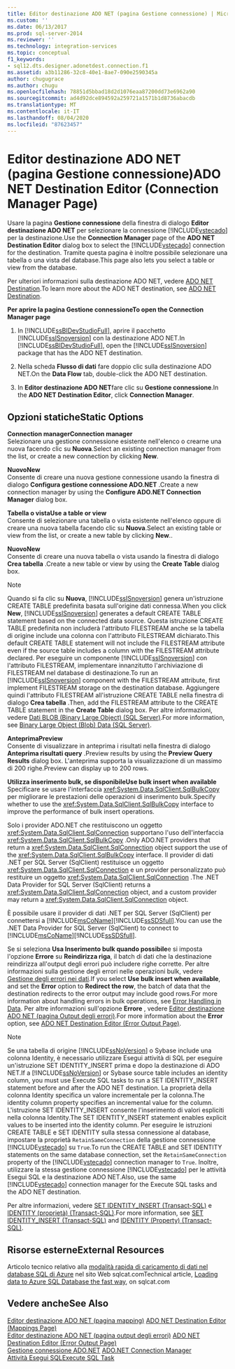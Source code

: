 ```yaml
---
title: Editor destinazione ADO NET (pagina Gestione connessione) | Microsoft Docs
ms.custom: ''
ms.date: 06/13/2017
ms.prod: sql-server-2014
ms.reviewer: ''
ms.technology: integration-services
ms.topic: conceptual
f1_keywords:
- sql12.dts.designer.adonetdest.connection.f1
ms.assetid: a3b11286-32c8-40e1-8ae7-090e2590345a
author: chugugrace
ms.author: chugu
ms.openlocfilehash: 78851d5bbad18d2d1076eaa87200dd73e6962a90
ms.sourcegitcommit: ad4d92dce894592a259721a1571b1d8736abacdb
ms.translationtype: MT
ms.contentlocale: it-IT
ms.lasthandoff: 08/04/2020
ms.locfileid: "87623457"
---
```

# <a name="ado-net-destination-editor-connection-manager-page"></a><span data-ttu-id="cb524-102">Editor destinazione ADO NET (pagina Gestione connessione)</span><span class="sxs-lookup"><span data-stu-id="cb524-102">ADO NET Destination Editor (Connection Manager Page)</span></span>
  <span data-ttu-id="cb524-103">Usare la pagina **Gestione connessione** della finestra di dialogo **Editor destinazione ADO NET** per selezionare la connessione [!INCLUDE[vstecado](../includes/vstecado-md.md)] per la destinazione.</span><span class="sxs-lookup"><span data-stu-id="cb524-103">Use the **Connection Manager** page of the **ADO NET Destination Editor** dialog box to select the [!INCLUDE[vstecado](../includes/vstecado-md.md)] connection for the destination.</span></span> <span data-ttu-id="cb524-104">Tramite questa pagina è inoltre possibile selezionare una tabella o una vista del database.</span><span class="sxs-lookup"><span data-stu-id="cb524-104">This page also lets you select a table or view from the database.</span></span>  
  
 <span data-ttu-id="cb524-105">Per ulteriori informazioni sulla destinazione ADO NET, vedere [ADO NET Destination](data-flow/ado-net-destination.md).</span><span class="sxs-lookup"><span data-stu-id="cb524-105">To learn more about the ADO NET destination, see [ADO NET Destination](data-flow/ado-net-destination.md).</span></span>  
  
 <span data-ttu-id="cb524-106">**Per aprire la pagina Gestione connessione**</span><span class="sxs-lookup"><span data-stu-id="cb524-106">**To open the Connection Manager page**</span></span>  
  
1.  <span data-ttu-id="cb524-107">In [!INCLUDE[ssBIDevStudioFull](../includes/ssbidevstudiofull-md.md)], aprire il pacchetto [!INCLUDE[ssISnoversion](../includes/ssisnoversion-md.md)] con la destinazione ADO NET.</span><span class="sxs-lookup"><span data-stu-id="cb524-107">In [!INCLUDE[ssBIDevStudioFull](../includes/ssbidevstudiofull-md.md)], open the [!INCLUDE[ssISnoversion](../includes/ssisnoversion-md.md)] package that has the ADO NET destination.</span></span>  
  
2.  <span data-ttu-id="cb524-108">Nella scheda **Flusso di dati** fare doppio clic sulla destinazione ADO NET.</span><span class="sxs-lookup"><span data-stu-id="cb524-108">On the **Data Flow** tab, double-click the ADO NET destination.</span></span>  
  
3.  <span data-ttu-id="cb524-109">In **Editor destinazione ADO NET**fare clic su **Gestione connessione**.</span><span class="sxs-lookup"><span data-stu-id="cb524-109">In the **ADO NET Destination Editor**, click **Connection Manager**.</span></span>  
  
## <a name="static-options"></a><span data-ttu-id="cb524-110">Opzioni statiche</span><span class="sxs-lookup"><span data-stu-id="cb524-110">Static Options</span></span>  
 <span data-ttu-id="cb524-111">**Connection manager**</span><span class="sxs-lookup"><span data-stu-id="cb524-111">**Connection manager**</span></span>  
 <span data-ttu-id="cb524-112">Selezionare una gestione connessione esistente nell'elenco o crearne una nuova facendo clic su **Nuova**.</span><span class="sxs-lookup"><span data-stu-id="cb524-112">Select an existing connection manager from the list, or create a new connection by clicking **New**.</span></span>  
  
 <span data-ttu-id="cb524-113">**Nuovo**</span><span class="sxs-lookup"><span data-stu-id="cb524-113">**New**</span></span>  
 <span data-ttu-id="cb524-114">Consente di creare una nuova gestione connessione usando la finestra di dialogo **Configura gestione connessione ADO.NET** .</span><span class="sxs-lookup"><span data-stu-id="cb524-114">Create a new connection manager by using the **Configure ADO.NET Connection Manager** dialog box.</span></span>  
  
 <span data-ttu-id="cb524-115">**Tabella o vista**</span><span class="sxs-lookup"><span data-stu-id="cb524-115">**Use a table or view**</span></span>  
 <span data-ttu-id="cb524-116">Consente di selezionare una tabella o vista esistente nell'elenco oppure di creare una nuova tabella facendo clic su **Nuova**.</span><span class="sxs-lookup"><span data-stu-id="cb524-116">Select an existing table or view from the list, or create a new table by clicking **New**..</span></span>  
  
 <span data-ttu-id="cb524-117">**Nuovo**</span><span class="sxs-lookup"><span data-stu-id="cb524-117">**New**</span></span>  
 <span data-ttu-id="cb524-118">Consente di creare una nuova tabella o vista usando la finestra di dialogo **Crea tabella** .</span><span class="sxs-lookup"><span data-stu-id="cb524-118">Create a new table or view by using the **Create Table** dialog box.</span></span>  
  
> [!NOTE]  
>  <span data-ttu-id="cb524-119">Quando si fa clic su **Nuova**, [!INCLUDE[ssISnoversion](../includes/ssisnoversion-md.md)] genera un'istruzione CREATE TABLE predefinita basata sull'origine dati connessa.</span><span class="sxs-lookup"><span data-stu-id="cb524-119">When you click **New**, [!INCLUDE[ssISnoversion](../includes/ssisnoversion-md.md)] generates a default CREATE TABLE statement based on the connected data source.</span></span> <span data-ttu-id="cb524-120">Questa istruzione CREATE TABLE predefinita non includerà l'attributo FILESTREAM anche se la tabella di origine include una colonna con l'attributo FILESTREAM dichiarato.</span><span class="sxs-lookup"><span data-stu-id="cb524-120">This default CREATE TABLE statement will not include the FILESTREAM attribute even if the source table includes a column with the FILESTREAM attribute declared.</span></span> <span data-ttu-id="cb524-121">Per eseguire un componente [!INCLUDE[ssISnoversion](../includes/ssisnoversion-md.md)] con l'attributo FILESTREAM, implementare innanzitutto l'archiviazione di FILESTREAM nel database di destinazione.</span><span class="sxs-lookup"><span data-stu-id="cb524-121">To run an [!INCLUDE[ssISnoversion](../includes/ssisnoversion-md.md)] component with the FILESTREAM attribute, first implement FILESTREAM storage on the destination database.</span></span> <span data-ttu-id="cb524-122">Aggiungere quindi l'attributo FILESTREAM all'istruzione CREATE TABLE nella finestra di dialogo **Crea tabella** .</span><span class="sxs-lookup"><span data-stu-id="cb524-122">Then, add the FILESTREAM attribute to the CREATE TABLE statement in the **Create Table** dialog box.</span></span> <span data-ttu-id="cb524-123">Per altre informazioni, vedere [Dati BLOB &#40;Binary Large Object&#41; &#40;SQL Server&#41;](../relational-databases/blob/binary-large-object-blob-data-sql-server.md).</span><span class="sxs-lookup"><span data-stu-id="cb524-123">For more information, see [Binary Large Object &#40;Blob&#41; Data &#40;SQL Server&#41;](../relational-databases/blob/binary-large-object-blob-data-sql-server.md).</span></span>  
  
 <span data-ttu-id="cb524-124">**Anteprima**</span><span class="sxs-lookup"><span data-stu-id="cb524-124">**Preview**</span></span>  
 <span data-ttu-id="cb524-125">Consente di visualizzare in anteprima i risultati nella finestra di dialogo **Anteprima risultati query** .</span><span class="sxs-lookup"><span data-stu-id="cb524-125">Preview results by using the **Preview Query Results** dialog box.</span></span> <span data-ttu-id="cb524-126">L'anteprima supporta la visualizzazione di un massimo di 200 righe.</span><span class="sxs-lookup"><span data-stu-id="cb524-126">Preview can display up to 200 rows.</span></span>  
  
 <span data-ttu-id="cb524-127">**Utilizza inserimento bulk, se disponibile**</span><span class="sxs-lookup"><span data-stu-id="cb524-127">**Use bulk insert when available**</span></span>  
 <span data-ttu-id="cb524-128">Specificare se usare l'interfaccia <xref:System.Data.SqlClient.SqlBulkCopy> per migliorare le prestazioni delle operazioni di inserimento bulk.</span><span class="sxs-lookup"><span data-stu-id="cb524-128">Specify whether to use the <xref:System.Data.SqlClient.SqlBulkCopy> interface to improve the performance of bulk insert operations.</span></span>  
  
 <span data-ttu-id="cb524-129">Solo i provider ADO.NET che restituiscono un oggetto <xref:System.Data.SqlClient.SqlConnection> supportano l'uso dell'interfaccia <xref:System.Data.SqlClient.SqlBulkCopy> .</span><span class="sxs-lookup"><span data-stu-id="cb524-129">Only ADO.NET providers that return a <xref:System.Data.SqlClient.SqlConnection> object support the use of the <xref:System.Data.SqlClient.SqlBulkCopy> interface.</span></span> <span data-ttu-id="cb524-130">Il provider di dati .NET per SQL Server (SqlClient) restituisce un oggetto <xref:System.Data.SqlClient.SqlConnection> e un provider personalizzato può restituire un oggetto <xref:System.Data.SqlClient.SqlConnection> .</span><span class="sxs-lookup"><span data-stu-id="cb524-130">The .NET Data Provider for SQL Server (SqlClient) returns a <xref:System.Data.SqlClient.SqlConnection> object, and a custom provider may return a <xref:System.Data.SqlClient.SqlConnection> object.</span></span>  
  
 <span data-ttu-id="cb524-131">È possibile usare il provider di dati .NET per SQL Server (SqlClient) per connettersi a [!INCLUDE[msCoName](../includes/msconame-md.md)][!INCLUDE[ssSDSfull](../includes/sssdsfull-md.md)].</span><span class="sxs-lookup"><span data-stu-id="cb524-131">You can use the .NET Data Provider for SQL Server (SqlClient) to connect to [!INCLUDE[msCoName](../includes/msconame-md.md)][!INCLUDE[ssSDSfull](../includes/sssdsfull-md.md)].</span></span>  
  
 <span data-ttu-id="cb524-132">Se si seleziona **Usa Inserimento bulk quando possibile**e si imposta l'opzione **Errore** su **Reindirizza riga**, il batch di dati che la destinazione reindirizza all'output degli errori può includere righe corrette. Per altre informazioni sulla gestione degli errori nelle operazioni bulk, vedere [Gestione degli errori nei dati](data-flow/error-handling-in-data.md).</span><span class="sxs-lookup"><span data-stu-id="cb524-132">If you select **Use bulk insert when available**, and set the **Error** option to **Redirect the row**, the batch of data that the destination redirects to the error output may include good rows.For more information about handling errors in bulk operations, see [Error Handling in Data](data-flow/error-handling-in-data.md).</span></span> <span data-ttu-id="cb524-133">Per altre informazioni sull'opzione **Errore** , vedere [Editor destinazione ADO NET &#40;pagina Output degli errori&#41;](../../2014/integration-services/ado-net-destination-editor-error-output-page.md).</span><span class="sxs-lookup"><span data-stu-id="cb524-133">For more information about the **Error** option, see [ADO NET Destination Editor &#40;Error Output Page&#41;](../../2014/integration-services/ado-net-destination-editor-error-output-page.md).</span></span>  
  
> [!NOTE]  
>  <span data-ttu-id="cb524-134">Se una tabella di origine [!INCLUDE[ssNoVersion](../includes/ssnoversion-md.md)] o Sybase include una colonna Identity, è necessario utilizzare Esegui attività di SQL per eseguire un'istruzione SET IDENTITY_INSERT prima e dopo la destinazione di ADO NET.</span><span class="sxs-lookup"><span data-stu-id="cb524-134">If a [!INCLUDE[ssNoVersion](../includes/ssnoversion-md.md)] or Sybase source table includes an identity column, you must use Execute SQL tasks to run a SET IDENTITY_INSERT statement before and after the ADO NET destination.</span></span> <span data-ttu-id="cb524-135">La proprietà della colonna Identity specifica un valore incrementale per la colonna.</span><span class="sxs-lookup"><span data-stu-id="cb524-135">The identity column property specifies an incremental value for the column.</span></span> <span data-ttu-id="cb524-136">L'istruzione SET IDENTITY_INSERT consente l'inserimento di valori espliciti nella colonna Identity.</span><span class="sxs-lookup"><span data-stu-id="cb524-136">The SET IDENTITY_INSERT statement enables explicit values to be inserted into the identity column.</span></span> <span data-ttu-id="cb524-137">Per eseguire le istruzioni CREATE TABLE e SET IDENTITY sulla stessa connessione al database, impostare la proprietà `RetainSameConnection` della gestione connessione [!INCLUDE[vstecado](../includes/vstecado-md.md)] su `True`.</span><span class="sxs-lookup"><span data-stu-id="cb524-137">To run the CREATE TABLE and SET IDENTITY statements on the same database connection, set the `RetainSameConnection` property of the [!INCLUDE[vstecado](../includes/vstecado-md.md)] connection manager to `True`.</span></span> <span data-ttu-id="cb524-138">Inoltre, utilizzare la stessa gestione connessione [!INCLUDE[vstecado](../includes/vstecado-md.md)] per le attività Esegui SQL e la destinazione ADO NET.</span><span class="sxs-lookup"><span data-stu-id="cb524-138">Also, use the same [!INCLUDE[vstecado](../includes/vstecado-md.md)] connection manager for the Execute SQL tasks and the ADO NET destination.</span></span>  
>   
>  <span data-ttu-id="cb524-139">Per altre informazioni, vedere [SET IDENTITY_INSERT &#40;Transact-SQL&#41;](/sql/t-sql/statements/set-identity-insert-transact-sql) e [IDENTITY &#40;proprietà&#41; &#40;Transact-SQL&#41;](/sql/t-sql/statements/create-table-transact-sql-identity-property).</span><span class="sxs-lookup"><span data-stu-id="cb524-139">For more information, see [SET IDENTITY_INSERT &#40;Transact-SQL&#41;](/sql/t-sql/statements/set-identity-insert-transact-sql) and [IDENTITY &#40;Property&#41; &#40;Transact-SQL&#41;](/sql/t-sql/statements/create-table-transact-sql-identity-property).</span></span>  
  
## <a name="external-resources"></a><span data-ttu-id="cb524-140">Risorse esterne</span><span class="sxs-lookup"><span data-stu-id="cb524-140">External Resources</span></span>  
 <span data-ttu-id="cb524-141">Articolo tecnico relativo alla [modalità rapida di caricamento di dati nel database SQL di Azure](https://go.microsoft.com/fwlink/?LinkId=244333) nel sito Web sqlcat.com</span><span class="sxs-lookup"><span data-stu-id="cb524-141">Technical article, [Loading data to Azure SQL Database the fast way](https://go.microsoft.com/fwlink/?LinkId=244333), on sqlcat.com</span></span>  
  
## <a name="see-also"></a><span data-ttu-id="cb524-142">Vedere anche</span><span class="sxs-lookup"><span data-stu-id="cb524-142">See Also</span></span>  
 <span data-ttu-id="cb524-143">[Editor destinazione ADO NET &#40;pagina mapping&#41;](../../2014/integration-services/ado-net-destination-editor-mappings-page.md) </span><span class="sxs-lookup"><span data-stu-id="cb524-143">[ADO NET Destination Editor &#40;Mappings Page&#41;](../../2014/integration-services/ado-net-destination-editor-mappings-page.md) </span></span>  
 <span data-ttu-id="cb524-144">[Editor destinazione ADO NET &#40;pagina output degli errori&#41;](../../2014/integration-services/ado-net-destination-editor-error-output-page.md) </span><span class="sxs-lookup"><span data-stu-id="cb524-144">[ADO NET Destination Editor &#40;Error Output Page&#41;](../../2014/integration-services/ado-net-destination-editor-error-output-page.md) </span></span>  
 <span data-ttu-id="cb524-145">[Gestione connessione ADO.NET](connection-manager/ado-net-connection-manager.md) </span><span class="sxs-lookup"><span data-stu-id="cb524-145">[ADO.NET Connection Manager](connection-manager/ado-net-connection-manager.md) </span></span>  
 [<span data-ttu-id="cb524-146">Attività Esegui SQL</span><span class="sxs-lookup"><span data-stu-id="cb524-146">Execute SQL Task</span></span>](control-flow/execute-sql-task.md)  
  
  
